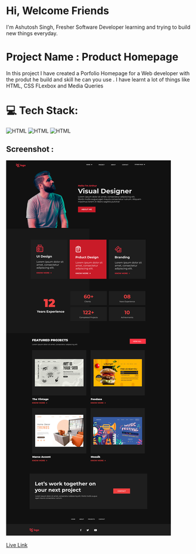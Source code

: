# Hi, Welcome Friends

I'm Ashutosh Singh, Fresher Software Developer learning and trying to build new things everyday.

# Project Name : Product Homepage

In this project I have created a Porfolio Homepage for a Web developer with the produt he build and skill he can you use . I have learnt a lot of things like HTML, CSS FLexbox and Media Queries

# 💻 Tech Stack:

![HTML](https://img.shields.io/badge/-HTML-blue)
![HTML](https://img.shields.io/badge/-CSS-orange)
![HTML](https://img.shields.io/badge/-Media%20Querie-lightgrey)

## Screenshot :

![Screenshot](./assets/15.png)

[Live Link]()
